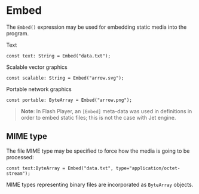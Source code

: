 # Embed

The `Embed()` expression may be used for embedding static media into the program.

Text

```
const text: String = Embed("data.txt");
```

Scalable vector graphics

```
const scalable: String = Embed("arrow.svg");
```

Portable network graphics

```
const portable: ByteArray = Embed("arrow.png");
```

> **Note**: In Flash Player, an `[Embed]` meta-data was used in definitions in order to embed static files; this is not the case with Jet engine.

## MIME type

The file MIME type may be specified to force how the media is going to be processed:

```
const text:ByteArray = Embed("data.txt", type="application/octet-stream");
```

MIME types representing binary files are incorporated as `ByteArray` objects.